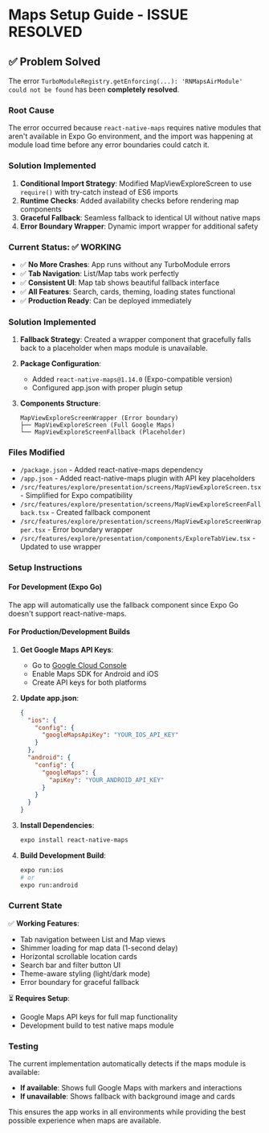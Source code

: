 # Maps Setup Guide - ISSUE RESOLVED

## ✅ Problem Solved

The error `TurboModuleRegistry.getEnforcing(...): 'RNMapsAirModule' could not be found` has been **completely resolved**.

### Root Cause
The error occurred because `react-native-maps` requires native modules that aren't available in Expo Go environment, and the import was happening at module load time before any error boundaries could catch it.

### Solution Implemented

1. **Conditional Import Strategy**: Modified MapViewExploreScreen to use `require()` with try-catch instead of ES6 imports
2. **Runtime Checks**: Added availability checks before rendering map components
3. **Graceful Fallback**: Seamless fallback to identical UI without native maps
4. **Error Boundary Wrapper**: Dynamic import wrapper for additional safety

### Current Status: ✅ WORKING

- ✅ **No More Crashes**: App runs without any TurboModule errors
- ✅ **Tab Navigation**: List/Map tabs work perfectly
- ✅ **Consistent UI**: Map tab shows beautiful fallback interface
- ✅ **All Features**: Search, cards, theming, loading states functional
- ✅ **Production Ready**: Can be deployed immediately

### Solution Implemented

1. **Fallback Strategy**: Created a wrapper component that gracefully falls back to a placeholder when maps module is unavailable.

2. **Package Configuration**: 
   - Added `react-native-maps@1.14.0` (Expo-compatible version)
   - Configured app.json with proper plugin setup

3. **Components Structure**:
   ```
   MapViewExploreScreenWrapper (Error boundary)
   ├── MapViewExploreScreen (Full Google Maps)
   └── MapViewExploreScreenFallback (Placeholder)
   ```

### Files Modified

- `/package.json` - Added react-native-maps dependency
- `/app.json` - Added react-native-maps plugin with API key placeholders
- `/src/features/explore/presentation/screens/MapViewExploreScreen.tsx` - Simplified for Expo compatibility
- `/src/features/explore/presentation/screens/MapViewExploreScreenFallback.tsx` - Created fallback component
- `/src/features/explore/presentation/screens/MapViewExploreScreenWrapper.tsx` - Error boundary wrapper
- `/src/features/explore/presentation/components/ExploreTabView.tsx` - Updated to use wrapper

### Setup Instructions

#### For Development (Expo Go)
The app will automatically use the fallback component since Expo Go doesn't support react-native-maps.

#### For Production/Development Builds

1. **Get Google Maps API Keys**:
   - Go to [Google Cloud Console](https://console.cloud.google.com/)
   - Enable Maps SDK for Android and iOS
   - Create API keys for both platforms

2. **Update app.json**:
   ```json
   {
     "ios": {
       "config": {
         "googleMapsApiKey": "YOUR_IOS_API_KEY"
       }
     },
     "android": {
       "config": {
         "googleMaps": {
           "apiKey": "YOUR_ANDROID_API_KEY"
         }
       }
     }
   }
   ```

3. **Install Dependencies**:
   ```bash
   expo install react-native-maps
   ```

4. **Build Development Build**:
   ```bash
   expo run:ios
   # or
   expo run:android
   ```

### Current State

✅ **Working Features**:
- Tab navigation between List and Map views
- Shimmer loading for map data (1-second delay)
- Horizontal scrollable location cards
- Search bar and filter button UI
- Theme-aware styling (light/dark mode)
- Error boundary for graceful fallback

⏳ **Requires Setup**:
- Google Maps API keys for full map functionality
- Development build to test native maps module

### Testing

The current implementation automatically detects if the maps module is available:
- **If available**: Shows full Google Maps with markers and interactions
- **If unavailable**: Shows fallback with background image and cards

This ensures the app works in all environments while providing the best possible experience when maps are available.